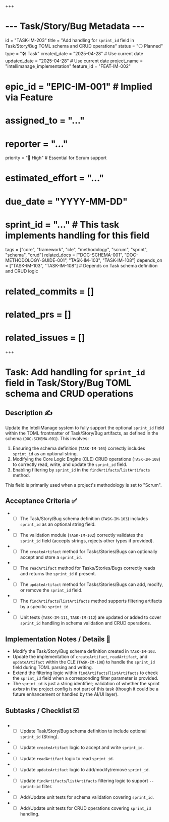 +++
# --- Task/Story/Bug Metadata ---
id = "TASK-IM-203"
title = "Add handling for `sprint_id` field in Task/Story/Bug TOML schema and CRUD operations"
status = "⚪️ Planned"
type = "🛠️ Task"
created_date = "2025-04-28" # Use current date
updated_date = "2025-04-28" # Use current date
project_name = "intellimanage_implementation"
feature_id = "FEAT-IM-002"
# epic_id = "EPIC-IM-001" # Implied via Feature
# assigned_to = "..."
# reporter = "..."
priority = "🔼 High" # Essential for Scrum support
# estimated_effort = "..."
# due_date = "YYYY-MM-DD"
# sprint_id = "..." # This task implements handling for this field
tags = ["core", "framework", "cle", "methodology", "scrum", "sprint", "schema", "crud"]
related_docs = ["DOC-SCHEMA-001", "DOC-METHODOLOGY-GUIDE-001", "TASK-IM-103", "TASK-IM-108"]
depends_on = ["TASK-IM-103", "TASK-IM-108"] # Depends on Task schema definition and CRUD logic
# related_commits = []
# related_prs = []
# related_issues = []
+++

# Task: Add handling for `sprint_id` field in Task/Story/Bug TOML schema and CRUD operations

## Description ✍️

Update the IntelliManage system to fully support the optional `sprint_id` field within the TOML frontmatter of Task/Story/Bug artifacts, as defined in the schema (`DOC-SCHEMA-001`). This involves:
1.  Ensuring the schema definition (`TASK-IM-103`) correctly includes `sprint_id` as an optional string.
2.  Modifying the Core Logic Engine (CLE) CRUD operations (`TASK-IM-108`) to correctly read, write, and update the `sprint_id` field.
3.  Enabling filtering by `sprint_id` in the `findArtifacts`/`listArtifacts` method.

This field is primarily used when a project's methodology is set to "Scrum".

## Acceptance Criteria ✅

*   - [ ] The Task/Story/Bug schema definition (`TASK-IM-103`) includes `sprint_id` as an optional string field.
*   - [ ] The validation module (`TASK-IM-102`) correctly validates the `sprint_id` field (accepts strings, rejects other types if provided).
*   - [ ] The `createArtifact` method for Tasks/Stories/Bugs can optionally accept and store a `sprint_id`.
*   - [ ] The `readArtifact` method for Tasks/Stories/Bugs correctly reads and returns the `sprint_id` if present.
*   - [ ] The `updateArtifact` method for Tasks/Stories/Bugs can add, modify, or remove the `sprint_id` field.
*   - [ ] The `findArtifacts`/`listArtifacts` method supports filtering artifacts by a specific `sprint_id`.
*   - [ ] Unit tests (`TASK-IM-111`, `TASK-IM-112`) are updated or added to cover `sprint_id` handling in schema validation and CRUD operations.

## Implementation Notes / Details 📝

*   Modify the Task/Story/Bug schema definition created in `TASK-IM-103`.
*   Update the implementation of `createArtifact`, `readArtifact`, and `updateArtifact` within the CLE (`TASK-IM-108`) to handle the `sprint_id` field during TOML parsing and writing.
*   Extend the filtering logic within `findArtifacts`/`listArtifacts` to check the `sprint_id` field when a corresponding filter parameter is provided.
*   The `sprint_id` is just a string identifier; validation of whether the sprint *exists* in the project config is not part of this task (though it could be a future enhancement or handled by the AI/UI layer).

## Subtasks / Checklist ☑️

*   - [ ] Update Task/Story/Bug schema definition to include optional `sprint_id` (String).
*   - [ ] Update `createArtifact` logic to accept and write `sprint_id`.
*   - [ ] Update `readArtifact` logic to read `sprint_id`.
*   - [ ] Update `updateArtifact` logic to add/modify/remove `sprint_id`.
*   - [ ] Update `findArtifacts`/`listArtifacts` filtering logic to support `--sprint-id` filter.
*   - [ ] Add/Update unit tests for schema validation covering `sprint_id`.
*   - [ ] Add/Update unit tests for CRUD operations covering `sprint_id` handling.
